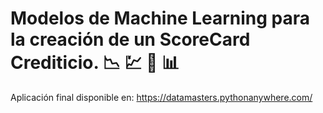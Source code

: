 # Modelos de Machine Learning para la creación de un ScoreCard Crediticio. :chart_with_downwards_trend: :chart: :money_with_wings: :bar_chart:

Aplicación final disponible en: https://datamasters.pythonanywhere.com/
